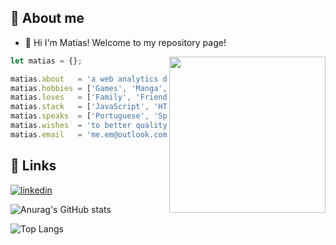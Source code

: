 
## 🚀 About me
- 👋 Hi I'm Matias! Welcome to my repository page!

<img align="right" height="250" width="250" src="https://media.tenor.com/bQCHJwgCNuMAAAAC/kitten-cat.gif" />

```javascript
let matias = {};

matias.about   = 'a web analytics developer in progress';
matias.hobbies = ['Games', 'Manga', 'Standup Paddle', 'Rollers'];
matias.loves   = ['Family', 'Friends', 'My Cat'];
matias.stack   = ['JavaScript', 'HTML', 'CSS', 'SQL'];
matias.speaks  = ['Portuguese', 'Spanish,', 'English', 'Mandarin']
matias.wishes  = 'to better quality of life using technology';
matias.email   = 'me.em@outlook.com'
```

## 🔗 Links

[![linkedin](https://img.shields.io/badge/linkedin-0A66C2?style=for-the-badge&logo=linkedin&logoColor=white)](https://www.linkedin.com/in/matiasdevs/)


![Anurag's GitHub stats](https://github-readme-stats.vercel.app/api?username=matiasdevs&show_icons=true&theme=transparent)

![Top Langs](https://github-readme-stats.vercel.app/api/top-langs/?username=matiasdevs&theme=dracula)

